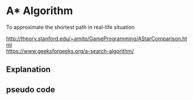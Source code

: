 # A* Algorithm
To approximate the shortest path in real-life situation

http://theory.stanford.edu/~amitp/GameProgramming/AStarComparison.html   
https://www.geeksforgeeks.org/a-search-algorithm/   

## Explanation

## pseudo code 
